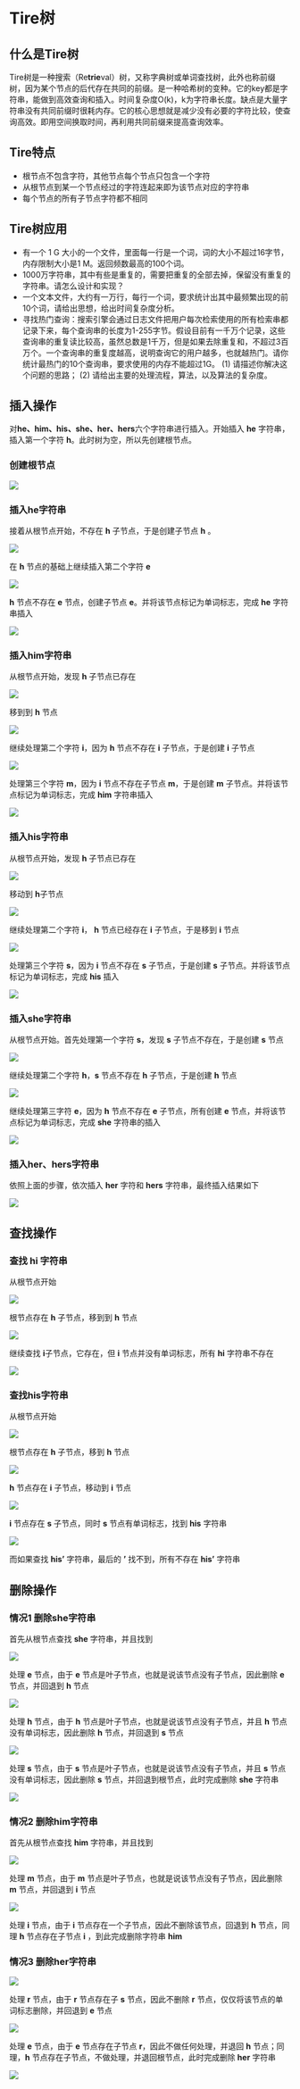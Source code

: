 # Tire树

## 什么是Tire树

​	Tire树是一种搜索（Re**trie**val）树，又称字典树或单词查找树，此外也称前缀树，因为某个节点的后代存在共同的前缀。是一种哈希树的变种。它的key都是字符串，能做到高效查询和插入。时间复杂度O(k)，k为字符串长度。缺点是大量字符串没有共同前缀时很耗内存。它的核心思想就是减少没有必要的字符比较，使查询高效。即用空间换取时间，再利用共同前缀来提高查询效率。

## Tire特点

- 根节点不包含字符，其他节点每个节点只包含一个字符
- 从根节点到某一个节点经过的字符连起来即为该节点对应的字符串
- 每个节点的所有子节点字符都不相同

## Tire树应用

- 有一个 1 G 大小的一个文件，里面每一行是一个词，词的大小不超过16字节，内存限制大小是1 M。返回频数最高的100个词。
- 1000万字符串，其中有些是重复的，需要把重复的全部去掉，保留没有重复的字符串。请怎么设计和实现？
-  一个文本文件，大约有一万行，每行一个词，要求统计出其中最频繁出现的前10个词，请给出思想，给出时间复杂度分析。
- 寻找热门查询：搜索引擎会通过日志文件把用户每次检索使用的所有检索串都记录下来，每个查询串的长度为1-255字节。假设目前有一千万个记录，这些查询串的重复读比较高，虽然总数是1千万，但是如果去除重复和，不超过3百万个。一个查询串的重复度越高，说明查询它的用户越多，也就越热门。请你统计最热门的10个查询串，要求使用的内存不能超过1G。
  (1) 请描述你解决这个问题的思路；
  (2) 请给出主要的处理流程，算法，以及算法的复杂度。


## 插入操作

​	对**he、him、his、she、her、hers**六个字符串进行插入。开始插入 **he** 字符串，插入第一个字符 **h**。此时树为空，所以先创建根节点。

### 创建根节点

![](.\pic\Tire树-root.png)

### 插入he字符串

接着从根节点开始，不存在 **h** 子节点，于是创建子节点 **h** 。

![](.\pic\Tire树-h.png)

在 **h** 节点的基础上继续插入第二个字符 **e**

![](.\pic\Tire树-Page-3.png)

**h** 节点不存在 **e** 节点，创建子节点 **e**。并将该节点标记为单词标志，完成 **he** 字符串插入

![](.\pic\Tire树-Page-4.png)

### 插入him字符串

从根节点开始，发现 **h** 子节点已存在

![](.\pic\Tire树-Page-5.png)

移到到 **h** 节点

![](.\pic\Tire树-Page-6.png)

继续处理第二个字符 **i**，因为 **h** 节点不存在 **i** 子节点，于是创建 **i** 子节点

![](.\pic\Tire树-Page-7.png)

处理第三个字符 **m**，因为 **i** 节点不存在子节点 **m**，于是创建 **m** 子节点。并将该节点标记为单词标志，完成 **him** 字符串插入

![](.\pic\Tire树-Page-8.png)

### 插入his字符串

从根节点开始，发现 **h** 子节点已存在

![](.\pic\Tire树-Page-9.png)

移动到 **h**子节点

![](.\pic\Tire树-Page-10.png)

继续处理第二个字符 **i**， **h** 节点已经存在 **i** 子节点，于是移到 **i** 节点

![](.\pic\Tire树-Page-11.png)

处理第三个字符 **s**，因为 **i** 节点不存在 **s** 子节点，于是创建 **s** 子节点。并将该节点标记为单词标志，完成 **his** 插入

![](.\pic\Tire树-Page-12.png)

###  插入she字符串

从根节点开始。首先处理第一个字符 **s**，发现 **s** 子节点不存在，于是创建 **s** 节点

![](.\pic\Tire树-Page-13.png)

继续处理第二个字符 **h**，**s** 节点不存在 **h** 子节点，于是创建 **h** 节点

![](.\pic\Tire树-Page-14.png)

继续处理第三字符 **e**，因为 **h** 节点不存在 **e** 子节点，所有创建 **e** 节点，并将该节点标记为单词标志，完成 **she** 字符串的插入

![](.\pic\Tire树-Page-15.png)

### 插入her、hers字符串

依照上面的步骤，依次插入 **her** 字符和 **hers** 字符串，最终插入结果如下

![](.\pic\Tire树-Page-16.png)

## 查找操作

### 查找 **hi** 字符串

从根节点开始

![](.\pic\Tire树-Page-17.png)

根节点存在 **h** 子节点，移到到 **h** 节点

![](.\pic\Tire树-Page-18.png)

继续查找 **i**子节点，它存在，但 **i** 节点并没有单词标志，所有 **hi** 字符串不存在

![](.\pic\Tire树-Page-19.png)

### 查找his字符串

从根节点开始

![](.\pic\Tire树-Page-20.png)

根节点存在 **h** 子节点，移到 **h** 节点

![](.\pic\Tire树-Page-21.png)

**h** 节点存在 **i** 子节点，移动到 **i** 节点

![](.\pic\Tire树-Page-22.png)

**i** 节点存在 **s** 子节点，同时 **s** 节点有单词标志，找到 **his** 字符串

![](.\pic\Tire树-Page-23.png)

而如果查找 **his’** 字符串，最后的 **’** 找不到，所有不存在 **his’** 字符串

## 删除操作

### 情况1  删除she字符串

首先从根节点查找 **she** 字符串，并且找到

![](.\pic\Tire树-Page-24.png)



处理 **e** 节点，由于 **e** 节点是叶子节点，也就是说该节点没有子节点，因此删除 **e** 节点，并回退到 **h** 节点

![](.\pic\Tire树-Page-25.png)

处理 **h** 节点，由于 **h** 节点是叶子节点，也就是说该节点没有子节点，并且 **h** 节点没有单词标志，因此删除 **h** 节点，并回退到 **s** 节点

![](.\pic\Tire树-Page-26.png)

处理 **s** 节点，由于 **s** 节点是叶子节点，也就是说该节点没有子节点，并且 **s** 节点没有单词标志，因此删除 **s** 节点，并回退到根节点，此时完成删除 **she** 字符串

![](.\pic\Tire树-Page-27.png)

### 情况2 删除him字符串

首先从根节点查找 **him** 字符串，并且找到

![](.\pic\Tire树-Page-28.png)

处理 **m** 节点，由于 **m** 节点是叶子节点，也就是说该节点没有子节点，因此删除 **m** 节点，并回退到 **i** 节点

![](.\pic\Tire树-Page-29.png)

处理 **i** 节点，由于 **i** 节点存在一个子节点，因此不删除该节点，回退到 **h** 节点，同理 **h** 节点存在子节点 **i** ，到此完成删除字符串 **him**

### 情况3 删除her字符串

![](.\pic\Tire树-Page-30.png)

处理 **r** 节点，由于 **r** 节点存在子 **s** 节点，因此不删除 **r** 节点，仅仅将该节点的单词标志删除，并回退到 **e** 节点

![](.\pic\Tire树-Page-31.png)

处理 **e** 节点，由于 **e** 节点存在子节点 **r**，因此不做任何处理，并退回 **h** 节点；同理，**h** 节点存在子节点，不做处理，并退回根节点，此时完成删除 **her** 字符串

![](.\pic\Tire树-Page-32.png)